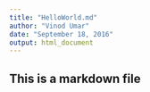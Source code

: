 ```yaml
---
title: "HelloWorld.md"
author: "Vinod Umar"
date: "September 18, 2016"
output: html_document
---
```


## This is a markdown file

